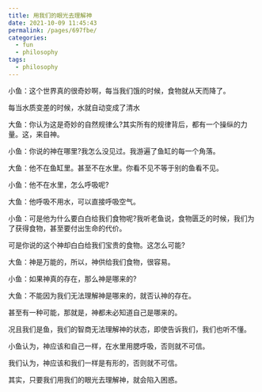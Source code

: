 ```yaml
---
title: 用我们的眼光去理解神
date: 2021-10-09 11:45:43
permalink: /pages/697fbe/
categories:
  - fun
  - philosophy
tags:
  - philosophy
---
```

小鱼：这个世界真的很奇妙啊，每当我们饿的时候，食物就从天而降了。

每当水质变差的时候，水就自动变成了清水

 大鱼：你认为这是奇妙的自然规律么?其实所有的规律背后，都有一个操纵的力量。这，来自神。

 小鱼：你说的神在哪里?我怎么没见过。我游遍了鱼缸的每一个角落。

 大鱼：他不在鱼缸里。甚至不在水里。你看不见不等于别的鱼看不见。

 小鱼：他不在水里，怎么呼吸呢?

 大鱼：他呼吸不用水，可以直接呼吸空气。

 小鱼：可是他为什么要白白给我们食物呢?我听老鱼说，食物匮乏的时候，我们为了获得食物，甚至要付出生命的代价。

可是你说的这个神却白白给我们宝贵的食物。这怎么可能?

 大鱼：神是万能的，所以，神供给我们食物，很容易。

 小鱼：如果神真的存在，那么神是哪来的?

 大鱼：不能因为我们无法理解神是哪来的，就否认神的存在。

甚至有一种可能，那就是，神都未必知道自己是哪来的。

况且我们是鱼，我们的智商无法理解神的状态，即使告诉我们，我们也听不懂。

 小鱼认为，神应该和自己一样，在水里用腮呼吸，否则就不可信。

 我们认为，神应该和我们一样是有形的，否则就不可信。

 其实，只要我们用我们的眼光去理解神，就会陷入困惑。